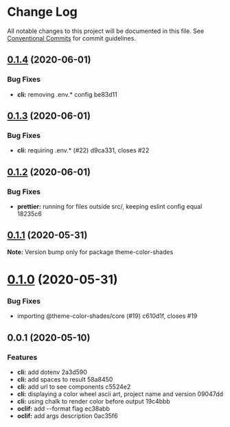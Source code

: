 # Change Log

All notable changes to this project will be documented in this file.
See [Conventional Commits](https://conventionalcommits.org) for commit guidelines.

## [0.1.4](/compare/theme-color-shades@0.1.3...theme-color-shades@0.1.4) (2020-06-01)


### Bug Fixes

* **cli:** removing .env.* config be83d11





## [0.1.3](/compare/theme-color-shades@0.1.2...theme-color-shades@0.1.3) (2020-06-01)


### Bug Fixes

* **cli:** requiring .env.* (#22) d9ca331, closes #22





## [0.1.2](/compare/theme-color-shades@0.1.1...theme-color-shades@0.1.2) (2020-06-01)


### Bug Fixes

* **prettier:** running for files outside src/, keeping eslint config equal 18235c6





## [0.1.1](/compare/theme-color-shades@0.1.0...theme-color-shades@0.1.1) (2020-05-31)

**Note:** Version bump only for package theme-color-shades





# [0.1.0](/compare/theme-color-shades@0.0.2...theme-color-shades@0.1.0) (2020-05-31)


### Bug Fixes

* importing @theme-color-shades/core (#19) c610d1f, closes #19





## 0.0.1 (2020-05-10)


### Features

* **cli:** add dotenv 2a3d590
* **cli:** add spaces to result 58a8450
* **cli:** add url to see components c5524e2
* **cli:** displaying a color wheel ascii art, project name and version 09047dd
* **cli:** using chalk to render color before output 19c4bbb
* **oclif:** add --format flag ec38abb
* **oclif:** add args description 0ac35f6
